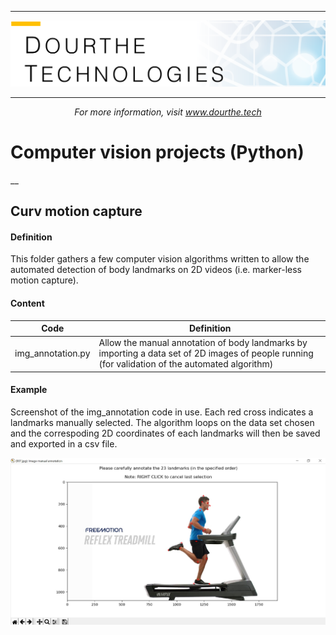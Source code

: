 ___

<a href='http://www.dourthe.tech'> <img src='Dourthe_Technologies_Headers.png' /></a>
___
<center><em>For more information, visit <a href='http://www.dourthe.tech'>www.dourthe.tech</a></em></center>

# Computer vision projects (Python)

__
## Curv motion capture

#### Definition
This folder gathers a few computer vision algorithms written to allow the automated detection of body landmarks on 2D videos (i.e. marker-less motion capture).

#### Content
    
| Code | Definition  |
| ---- |-------------|
| img\_annotation.py | Allow the manual annotation of body landmarks by importing a data set of 2D images of people running (for validation of the automated algorithm) |

#### Example

Screenshot of the img_annotation code in use. Each red cross indicates a landmarks manually selected. The algorithm loops on the data set chosen and the correspoding 2D coordinates of each landmarks will then be saved and exported in a csv file.

![Alt text](curv-motion-capture/img/img_annotation_example.jpg "Output sample")
